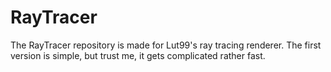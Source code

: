# RayTracer
The RayTracer repository is made for Lut99's ray tracing renderer. The first version is simple, but trust me, it gets complicated rather fast.

